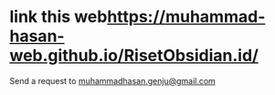 <body>
<h1>
link this web<a href="https://muhammad-hasan-web.github.io/RisetObsidian.id/">https://muhammad-hasan-web.github.io/RisetObsidian.id/</a>
</h1>
<p>Send a request to <a href="mailto:muhammadhasan.genju@gmail.com">muhammadhasan.genju@gmail.com</a></p>
</body>
